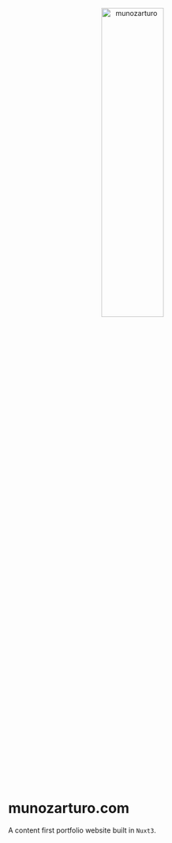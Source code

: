 <p align="center">
  <picture>
    <source srcset="https://www.munozarturo.com/assets/munozarturo/logo-long.svg">
    <img alt="munozarturo" src="https://www.munozarturo.com/assets/munozarturo/logo-long.svg" width="50%" height="40%">
  </picture>
</p>

<!-- omit from toc -->
# munozarturo.com

A content first portfolio website built in `Nuxt3`.
